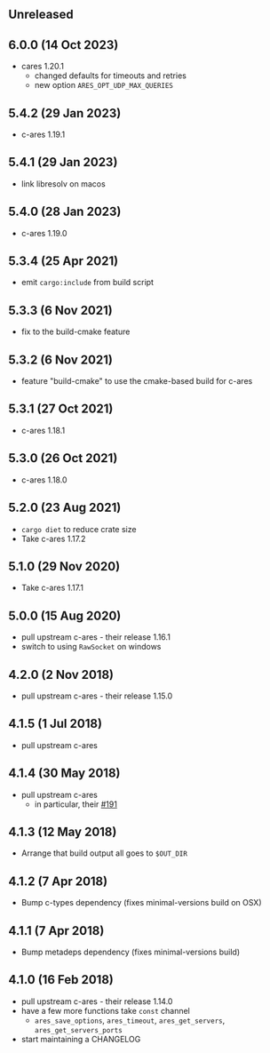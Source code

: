 ## Unreleased

## 6.0.0 (14 Oct 2023)

- cares 1.20.1
  - changed defaults for timeouts and retries
  - new option `ARES_OPT_UDP_MAX_QUERIES`

## 5.4.2 (29 Jan 2023)

- c-ares 1.19.1

## 5.4.1 (29 Jan 2023)

- link libresolv on macos

## 5.4.0 (28 Jan 2023)

- c-ares 1.19.0

## 5.3.4 (25 Apr 2021)

- emit `cargo:include` from build script

## 5.3.3 (6 Nov 2021)

- fix to the build-cmake feature

## 5.3.2 (6 Nov 2021)

- feature "build-cmake" to use the cmake-based build for c-ares

## 5.3.1 (27 Oct 2021)

- c-ares 1.18.1

## 5.3.0 (26 Oct 2021)

- c-ares 1.18.0

## 5.2.0 (23 Aug 2021)

- `cargo diet` to reduce crate size
- Take c-ares 1.17.2

## 5.1.0 (29 Nov 2020)

- Take c-ares 1.17.1

## 5.0.0 (15 Aug 2020)

- pull upstream c-ares - their release 1.16.1
- switch to using `RawSocket` on windows

## 4.2.0 (2 Nov 2018)

- pull upstream c-ares - their release 1.15.0

## 4.1.5 (1 Jul 2018)

- pull upstream c-ares

## 4.1.4 (30 May 2018)

- pull upstream c-ares
  - in particular, their [#191](https://github.com/c-ares/c-ares/pull/191)

## 4.1.3 (12 May 2018)

- Arrange that build output all goes to `$OUT_DIR`

## 4.1.2 (7 Apr 2018)

- Bump c-types dependency (fixes minimal-versions build on OSX)

## 4.1.1 (7 Apr 2018)

- Bump metadeps dependency (fixes minimal-versions build)

## 4.1.0 (16 Feb 2018)

- pull upstream c-ares - their release 1.14.0
- have a few more functions take `const` channel
  - `ares_save_options`, `ares_timeout`, `ares_get_servers`,
    `ares_get_servers_ports`
- start maintaining a CHANGELOG
